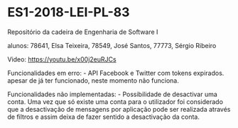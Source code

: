 # ES1-2018-LEI-PL-83


Repositório da cadeira de Engenharia de Software I

alunos:
  78641, Elsa Teixeira,
  78549, José Santos,
  77773, Sérgio Ribeiro
  
 Video: https://youtu.be/x00j2euRJCs
 
 
Funcionalidades em erro:
      - API Facebook e Twitter com tokens expirados. apesar de já ter funcionado, neste momento não funciona.

Funcionalidades não implementadas:
      - Possibilidade de desactivar uma conta. Uma vez que só existe uma conta para o utilizador foi considerado que a desactivação de mensagens por aplicação pode ser realizada através de filtros e assim deixa de fazer sentido a desactivação da conta.
      

